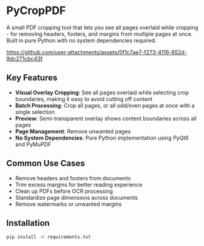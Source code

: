 # PyCropPDF

A small PDF cropping tool that lets you see all pages overlaid while cropping - for removing headers, footers, and margins from multiple pages at once. Built in pure Python with no system dependencies required.

https://github.com/user-attachments/assets/0f1c7ae7-f273-4116-852d-9dc271cbc43f

## Key Features

- **Visual Overlay Cropping**: See all pages overlaid while selecting crop boundaries, making it easy to avoid cutting off content
- **Batch Processing**: Crop all pages, or all odd/even pages at once with a single selection
- **Preview**: Semi-transparent overlay shows content boundaries across all pages
- **Page Management**: Remove unwanted pages
- **No System Dependencies**: Pure Python implementation using PyQt6 and PyMuPDF

## Common Use Cases

- Remove headers and footers from documents
- Trim excess margins for better reading experience
- Clean up PDFs before OCR processing
- Standardize page dimensions across documents
- Remove watermarks or unwanted margins

## Installation

```
pip install -r requirements.txt
```

